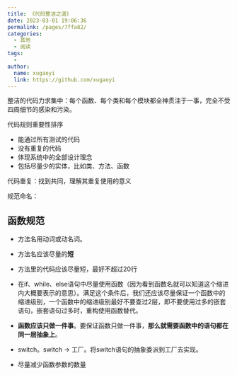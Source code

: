 ```yaml
---
title: 《代码整洁之道》
date: 2023-03-01 19:06:36
permalink: /pages/7ffa82/
categories:
  - 其他
  - 阅读
tags:
  - 
author: 
  name: xugaoyi
  link: https://github.com/xugaoyi
---
```

整洁的代码力求集中：每个函数、每个类和每个模块都全神贯注于一事，完全不受四周细节的感染和污染。



代码规则重要性排序

- 能通过所有测试的代码
- 没有重复的代码
- 体现系统中的全部设计理念
- 包括尽量少的实体，比如类、方法、函数



代码重复：找到共同，理解其重复使用的意义

规范命名：









## 函数规范

- 方法名用动词或动名词。

- 方法名应该尽量的**短**

- 方法里的代码应该尽量短，最好不超过20行

- 在if、while、else语句中尽量使用函数（因为看到函数名就可以知道这个缩进内大概要表示的意思）。满足这个条件后，我们还应该尽量保证一个函数中的缩进级别，一个函数中的缩进级别最好不要查过2层，即不要使用过多的嵌套语句，嵌套语句过多时，重构使用函数替代。
- **函数应该只做一件事**。要保证函数只做一件事，**那么就需要函数中的语句都在同一层抽象上**。
- switch。switch -> 工厂。将switch语句的抽象委派到工厂去实现。
- 尽量减少函数参数的数量



















